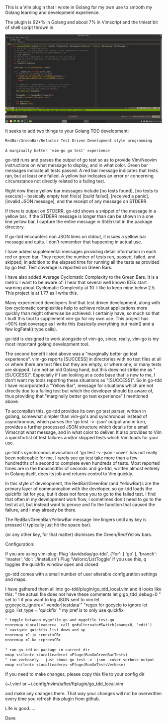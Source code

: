 This is a Vim plugin that I wrote in Golang for my own use to smooth my Golang
learning and development experience.

The plugin is 92+% in Golang and about 7% in Vimscript and the
tiniest bit of shell script thrown in.

<img src="images/go-tdd_screenshot.png">

It seeks to add two things to your Golang TDD development:

	RedBar/GreenBar/Refactor Test Driven Development style programming

	A marginally better 'vim-go go test' experience

go-tdd runs and parses the output of go test so as to provide Vim/Neovim
instructions on what message to display, and in what color.
Green bar messages indicate all tests passed. A red bar message indicates
that tests ran, but at least one failed. A yellow bar indicates an error
or concerning circumstance not directly related to a failing test.

Right now these yellow bar messages include
	[no tests found],
	[no tests to execute] - basically empty test file(s)
	[build failed],
	[received a panic],
	[invalid JSON message],
	and the receipt of any message on STDERR.

If there is output on STDERR,  go-tdd shows a snippet of the
message in a yellow bar.  If the STDERR message is longer than can be
shown in a one line yellow bar, I capture the entire message in StdErr.txt
in the package directory.

If go-tdd encounters non JSON lines on stdout, it issues a yellow
bar message and quits. I don't remember that happening in actual use.

I have added supplemental messages providing detail information in each
red or green bar.  They report the number of tests run, passed, failed,
and skipped, in addition to the elapsed time for running all the tests
as provided by go test. Test coverage is reported on Green Bars.

I have also added Average Cyclomatic Complexity to the Green Bars.
It is a metric I want to be aware of. I hear that several well known IDEs
start warning about Cyclomatic Complexity at 10.  I like to keep mine below
2.5.  This project is at 1.77 as I write this.

Many experienced developers find that test driven development, along with
low cyclomatic complexities help to achieve robust applications more quickly
than might otherwise be achieved.  I certainly have, so much so that I built
this tool to supplement vim-go for my own use. This project has ~90% test
coverage as I write this (basically everything but main() and a few
logFatal() type calls).

go-tdd is designed to work alongside of vim-go, since, really,
vim-go is my most important golang development tool.

The second benefit listed above was a "marginally better go test
experience".  vim-go reports [SUCCESS] in directories with no test files
at all or where there are test files but they are empty, or where one, or
many tests are skipped. I am not an old Golang hand, but this does not
strike me as "[SUCCESS]".  Especially if I am looking at a code base that
is new to me, I don't want my tools reporting these situations as "[SUCCESS]".
So in go-tdd I have incorporated a "Yellow Bar", message for situations
which are not directly due to a failing test but which the developer
should be aware of, thus providing that "marginally better go test
experience" I mentioned above.

To accomplish this, go-tdd provides its own go test parser, written
in golang, somewhat simpler than vim-go's and synchronous instead of
asynchronous, which parses the 'go test -v -json' output and in turn,
provides a further processed JSON structure which details for a small
Vimscript what message, and in what color to deliver.  It also provides to
Vim a quickfix list of test failures and/or skipped tests which Vim loads
for your use.

go-tdd's synchronous invocation of 'go test -v -json -cover' has not
really been noticeable for me. I rarely see go test take more than a few
hundredths of a second to complete even hundreds of tests. Most reported
times are in the thousandths of seconds and go-tdd, written almost
entirely in Golang itself, does its job and returns control to Vim quickly.

In this style of development, the RedBar/GreenBar (and YellowBar)s are the
primary layer of communication with the developer, so go-tdd loads
the quickfix list for you, but it does not force you to go to the failed
test. I find that often in my development work flow, I sometimes don't need
to go to the test at all, but instead want to peruse  and
fix the function that caused the failure, and I may already be there.

The RedBar/GreenBar/YellowBar message line lingers until any key is
pressed (I typically just hit the space bar).

<Space> (or any other key, for that matter) dismisses the Green/Red/Yellow
bars.

Configuration:

If you are using vim-plug:
	Plug 'davidsday/go-tdd', {'for': [ 'go' ], 'branch': 'master', 'do': './install.sh'}
	Plug 'Valloric/ListToggle'
		If you use this, <Leader>q toggles the quickfix window open and closed


go-tdd comes with a small number of user alterable configuration
settings and maps.

I have gathered them all into go-tdd/plugin/go_tdd_local.vim and it looks
like this:
	" the actual file does not have these comments
	let g:go_tdd_debug=0 " set to 1 if you want to log JSON sent to vim
	let g:gocyclo_ignore="'vendor|testdata'"  "regex for gocyclo to ignore
	let g:go_list_type = 'quickfix'  " my pref is to only use quickfix

	" toggle between mygofile.go and mygofile_test.go
	nnoremap <LocalLeader>a  call go#alternate#Switch(<bang>0, 'edit')
	" navigate quickfix list down and up
	nnoremap <C-j> :cnext<CR>
	nnoremap <C-k> :cprev<CR>

	" run go-tdd on package in current dir
	nmap <silent> <LocalLeader>t <Plug>(RunGoGreenBarTests)
	" run verbosely - just shows go test -v -json -cover verbose output
	nmap <silent> <LocalLeader>v <Plug>(RunGoTestsVerbose)

If you need to make changes, please copy this file to
your config dir

(~/.vim/ or ~/.config/nvim/)after/ftplugin/go_tdd_local.vim

and make any changes there.  That way your changes will not be overwritten
every time you refresh this plugin from github.

Life is good.....

Dave
